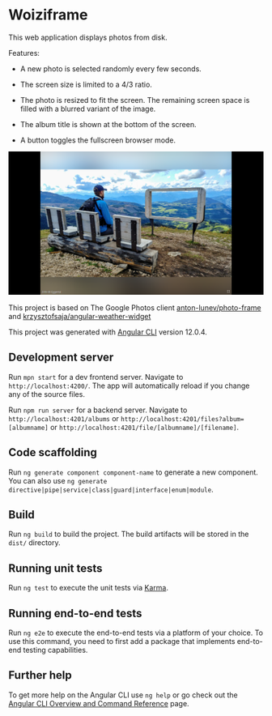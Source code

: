 # Woiziframe

This web application displays photos from disk.

Features:

- A new photo is selected randomly every few seconds.

- The screen size is limited to a 4/3 ratio.

- The photo is resized to fit the screen. The remaining screen space is filled with a blurred variant of the image.

- The album title is shown at the bottom of the screen.

- A button toggles the fullscreen browser mode.

![screenshot](docs/screenshot.png)

This project is based on The Google Photos client [anton-lunev/photo-frame](https://github.com/anton-lunev/photo-frame) and [krzysztofsaja/angular-weather-widget](https://github.com/krzysztofsaja/angular-weather-widget)

This project was generated with [Angular CLI](https://github.com/angular/angular-cli) version 12.0.4.

## Development server

Run `mpn start` for a dev frontend server. Navigate to `http://localhost:4200/`. The app will automatically reload if you change any of the source files.

Run `npm run server` for a backend server. Navigate to `http://localhost:4201/albums` or `http://localhost:4201/files?album=[albumname]` or `http://localhost:4201/file/[albumname]/[filename]`.

## Code scaffolding

Run `ng generate component component-name` to generate a new component. You can also use `ng generate directive|pipe|service|class|guard|interface|enum|module`.

## Build

Run `ng build` to build the project. The build artifacts will be stored in the `dist/` directory.

## Running unit tests

Run `ng test` to execute the unit tests via [Karma](https://karma-runner.github.io).

## Running end-to-end tests

Run `ng e2e` to execute the end-to-end tests via a platform of your choice. To use this command, you need to first add a package that implements end-to-end testing capabilities.

## Further help

To get more help on the Angular CLI use `ng help` or go check out the [Angular CLI Overview and Command Reference](https://angular.io/cli) page.
